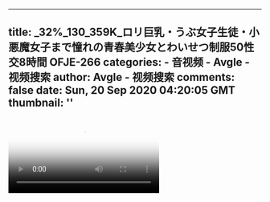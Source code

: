 
---
title: _32%_130_359K_ロリ巨乳・うぶ女子生徒・小悪魔女子まで憧れの青春美少女とわいせつ制服50性交8時間 OFJE-266
categories: 
    - 音视频
    - Avgle - 视频搜索
author: Avgle - 视频搜索
comments: false
date: Sun, 20 Sep 2020 04:20:05 GMT
thumbnail: ''
---

<div>   
<video controls loop poster="https://static-clst.avgle.com/videos/tmb13/434536/1.jpg" src="https://static-clst.avgle.com/videos/tmb13/434536/preview.mp4"></video>  
</div>
            
